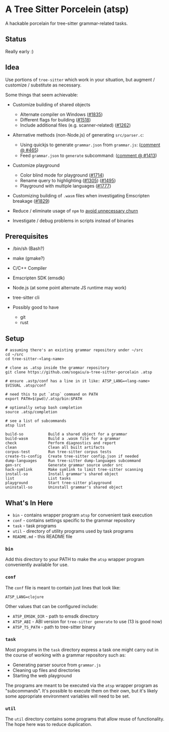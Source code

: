 # A Tree Sitter Porcelein (atsp)

A hackable porcelain for tree-sitter grammar-related tasks.

## Status

Really early :)

## Idea

Use portions of `tree-sitter` which work in your situation, but
augment / customize / substitute as necessary.

Some things that seem achievable:

* Customize building of shared objects
  * Alternate compiler on Windows
    ([#1835](https://github.com/tree-sitter/tree-sitter/pull/1835))
  * Different flags for building
    ([#1518](https://github.com/tree-sitter/tree-sitter/issues/1518))
  * Include additional files (e.g. scanner-related)
    ([#1262](https://github.com/tree-sitter/tree-sitter/issues/1262))

* Alternative methods (non-Node.js) of generating `src/parser.c`:
  * Using quickjs to generate `grammar.json` from `grammar.js`:
  ([comment @ #465](https://github.com/tree-sitter/tree-sitter/issues/465#issuecomment-1371911897))
  * Feed `grammar.json` to `generate` subcommand:
  ([comment @ #1413](https://github.com/tree-sitter/tree-sitter/discussions/1413#discussioncomment-1414650))

* Customize playground
  * Color blind mode for playground
  ([#1714](https://github.com/tree-sitter/tree-sitter/issues/1714))
  * Rename query to highlighting
  ([#1305](https://github.com/tree-sitter/tree-sitter/issues/1305))
  ([#1495](https://github.com/tree-sitter/tree-sitter/pull/1495))
  * Playground with multiple languages
  ([#1777](https://github.com/tree-sitter/tree-sitter/discussions/1777))

* Customizing building of `.wasm` files when investigating Emscripten
  breakage
  ([#1829](https://github.com/tree-sitter/tree-sitter/issues/1829))

* Reduce / eliminate usage of `npm` to [avoid unnecessary
  churn](https://github.com/sogaiu/tree-sitter-clojure/pull/26#issuecomment-1186136996)

* Investigate / debug problems in scripts instead of binaries

## Prerequisites

* /bin/sh (Bash?)
* make (gmake?)
* C/C++ Compiler
* Emscripten SDK (emsdk)
* Node.js (at some point alternate JS runtime may work)
* tree-sitter cli

* Possibly good to have
  * git
  * rust

## Setup

```
# assuming there's an existing grammar repository under ~/src
cd ~/src
cd tree-sitter-<lang-name>

# clone as .atsp inside the grammar repository
git clone https://github.com/sogaiu/a-tree-sitter-porcelain .atsp

# ensure .astp/conf has a line in it like: ATSP_LANG=<lang-name>
$VISUAL .atsp/conf

# need this to put `atsp` command on PATH
export PATH=$(pwd)/.atsp/bin:$PATH

# optionally setup bash completion
source .atsp/completion

# see a list of subcommands
atsp list

build-so           Build a shared object for a grammar
build-wasm         Build a .wasm file for a grammar
check              Perform diagnostics and report
clean              Clean all built artifacts
corpus-test        Run tree-sitter corpus tests
create-ts-config   Create tree-sitter config.json if needed
dump-languages     Run tree-sitter dump-languages subcommand
gen-src            Generate grammar source under src
hack-symlink       Make symlink to limit tree-sitter scanning
install-so         Install grammar's shared object
list               List tasks
playground         Start tree-sitter playground
uninstall-so       Uninstall grammar's shared object
```

## What's In Here

* `bin` - contains wrapper program `atsp` for convenient task execution
* `conf` - contains settings specific to the grammar repository
* `task` - task programs
* `util` - directory of utility programs used by task programs
* `README.md` - this README file

### `bin`

Add this directory to your PATH to make the `atsp` wrapper program
conveniently available for use.

### `conf`

The `conf` file is meant to contain just lines that look like:

```
ATSP_LANG=clojure
```

Other values that can be configured include:

* `ATSP_EMSDK_DIR` - path to emsdk directory
* `ATSP_ABI` - ABI version for `tree-sitter generate` to use (13 is good now)
* `ATSP_TS_PATH` - path to tree-sitter binary

### `task`

Most programs in the `task` directory express a task one might carry
out in the course of working with a grammar repository such as:

* Generating parser source from `grammar.js`
* Cleaning up files and directories
* Starting the web playground

The programs are meant to be executed via the `atsp` wrapper program
as "subcommands".  It's possible to execute them on their own, but
it's likely some appropriate environment variables will need to be
set.

### `util`

The `util` directory contains some programs that allow reuse of
functionality.  The hope here was to reduce duplication.
